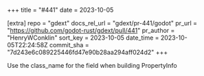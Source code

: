 +++
title = "#441"
date = 2023-10-05

[extra]
repo = "gdext"
docs_rel_url = "gdext/pr-441/godot"
pr_url = "https://github.com/godot-rust/gdext/pull/441"
pr_author = "HenryWConklin"
sort_key = 2023-10-05
date_time = 2023-10-05T22:24:58Z
commit_sha = "7d243e6c089225446fd47e90b28aa294aff024d2"
+++

Use the class_name for the field when building PropertyInfo
